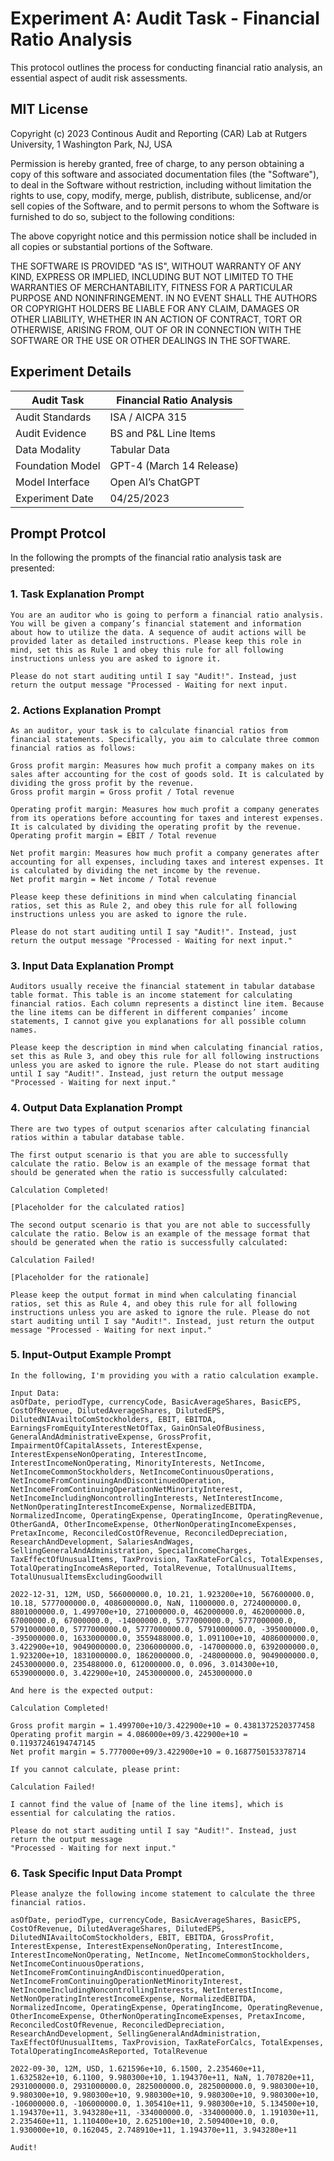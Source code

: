 
# Experiment A: Audit Task - Financial Ratio Analysis

This protocol outlines the process for conducting financial ratio analysis, an essential aspect of audit risk assessments.


## MIT License

Copyright (c) 2023 Continous Audit and Reporting (CAR) Lab 
at Rutgers University, 1 Washington Park, NJ, USA

Permission is hereby granted, free of charge, to any person obtaining a copy
of this software and associated documentation files (the "Software"), to deal
in the Software without restriction, including without limitation the rights
to use, copy, modify, merge, publish, distribute, sublicense, and/or sell
copies of the Software, and to permit persons to whom the Software is
furnished to do so, subject to the following conditions:

The above copyright notice and this permission notice shall be included in all
copies or substantial portions of the Software.

THE SOFTWARE IS PROVIDED "AS IS", WITHOUT WARRANTY OF ANY KIND, EXPRESS OR
IMPLIED, INCLUDING BUT NOT LIMITED TO THE WARRANTIES OF MERCHANTABILITY,
FITNESS FOR A PARTICULAR PURPOSE AND NONINFRINGEMENT. IN NO EVENT SHALL THE
AUTHORS OR COPYRIGHT HOLDERS BE LIABLE FOR ANY CLAIM, DAMAGES OR OTHER
LIABILITY, WHETHER IN AN ACTION OF CONTRACT, TORT OR OTHERWISE, ARISING FROM,
OUT OF OR IN CONNECTION WITH THE SOFTWARE OR THE USE OR OTHER DEALINGS IN THE
SOFTWARE.


## Experiment Details

| Audit Task       | Financial Ratio Analysis |
|------------------|--------------------------|
| Audit Standards  | ISA / AICPA 315          |
| Audit Evidence   | BS and P&L Line Items    |
| Data Modality    | Tabular Data             |
| Foundation Model | GPT-4 (March 14 Release) |
| Model Interface  | Open AI’s ChatGPT        |
| Experiment Date  | 04/25/2023               |


## Prompt Protcol

In the following the prompts of the financial ratio analysis task are presented: 

### 1. Task Explanation Prompt
```
You are an auditor who is going to perform a financial ratio analysis. You will be given a company’s financial statement and information about how to utilize the data. A sequence of audit actions will be provided later as detailed instructions. Please keep this role in mind, set this as Rule 1 and obey this rule for all following instructions unless you are asked to ignore it.

Please do not start auditing until I say "Audit!". Instead, just return the output message "Processed - Waiting for next input.
```

### 2. Actions Explanation Prompt
```
As an auditor, your task is to calculate financial ratios from financial statements. Specifically, you aim to calculate three common financial ratios as follows:

Gross profit margin: Measures how much profit a company makes on its sales after accounting for the cost of goods sold. It is calculated by dividing the gross profit by the revenue.
Gross profit margin = Gross profit / Total revenue

Operating profit margin: Measures how much profit a company generates from its operations before accounting for taxes and interest expenses. It is calculated by dividing the operating profit by the revenue.
Operating profit margin = EBIT / Total revenue

Net profit margin: Measures how much profit a company generates after accounting for all expenses, including taxes and interest expenses. It is calculated by dividing the net income by the revenue.
Net profit margin = Net income / Total revenue

Please keep these definitions in mind when calculating financial ratios, set this as Rule 2, and obey this rule for all following instructions unless you are asked to ignore the rule.

Please do not start auditing until I say "Audit!". Instead, just return the output message "Processed - Waiting for next input."
```

### 3. Input Data Explanation Prompt

```
Auditors usually receive the financial statement in tabular database table format. This table is an income statement for calculating financial ratios. Each column represents a distinct line item. Because the line items can be different in different companies’ income statements, I cannot give you explanations for all possible column names.

Please keep the description in mind when calculating financial ratios, set this as Rule 3, and obey this rule for all following instructions unless you are asked to ignore the rule. Please do not start auditing until I say "Audit!". Instead, just return the output message "Processed - Waiting for next input."
```

### 4. Output Data Explanation Prompt

```
There are two types of output scenarios after calculating financial ratios within a tabular database table.

The first output scenario is that you are able to successfully calculate the ratio. Below is an example of the message format that should be generated when the ratio is successfully calculated:

Calculation Completed!

[Placeholder for the calculated ratios]

The second output scenario is that you are not able to successfully calculate the ratio. Below is an example of the message format that should be generated when the ratio is successfully calculated:

Calculation Failed!

[Placeholder for the rationale]

Please keep the output format in mind when calculating financial ratios, set this as Rule 4, and obey this rule for all following instructions unless you are asked to ignore the rule. Please do not start auditing until I say "Audit!". Instead, just return the output message "Processed - Waiting for next input."
```

### 5. Input-Output Example Prompt

```
In the following, I'm providing you with a ratio calculation example.

Input Data:
asOfDate, periodType, currencyCode, BasicAverageShares, BasicEPS, CostOfRevenue, DilutedAverageShares, DilutedEPS, DilutedNIAvailtoComStockholders, EBIT, EBITDA, EarningsFromEquityInterestNetOfTax, GainOnSaleOfBusiness, GeneralAndAdministrativeExpense, GrossProfit, ImpairmentOfCapitalAssets, InterestExpense, InterestExpenseNonOperating, InterestIncome, InterestIncomeNonOperating, MinorityInterests, NetIncome, NetIncomeCommonStockholders, NetIncomeContinuousOperations, NetIncomeFromContinuingAndDiscontinuedOperation, NetIncomeFromContinuingOperationNetMinorityInterest, NetIncomeIncludingNoncontrollingInterests, NetInterestIncome, NetNonOperatingInterestIncomeExpense, NormalizedEBITDA, NormalizedIncome, OperatingExpense, OperatingIncome, OperatingRevenue, OtherGandA, OtherIncomeExpense, OtherNonOperatingIncomeExpenses, PretaxIncome, ReconciledCostOfRevenue, ReconciledDepreciation, ResearchAndDevelopment, SalariesAndWages, SellingGeneralAndAdministration, SpecialIncomeCharges, TaxEffectOfUnusualItems, TaxProvision, TaxRateForCalcs, TotalExpenses, TotalOperatingIncomeAsReported, TotalRevenue, TotalUnusualItems, TotalUnusualItemsExcludingGoodwill

2022-12-31, 12M, USD, 566000000.0, 10.21, 1.923200e+10, 567600000.0, 10.18, 5777000000.0, 4086000000.0, NaN, 11000000.0, 2724000000.0, 8801000000.0, 1.499700e+10, 271000000.0, 462000000.0, 462000000.0, 67000000.0, 67000000.0, -14000000.0, 5777000000.0, 5777000000.0, 5791000000.0, 5777000000.0, 5777000000.0, 5791000000.0, -395000000.0, -395000000.0, 1633000000.0, 3559488000.0, 1.091100e+10, 4086000000.0, 3.422900e+10, 9049000000.0, 2306000000.0, -147000000.0, 6392000000.0, 1.923200e+10, 1831000000.0, 1862000000.0, -248000000.0, 9049000000.0, 2453000000.0, 235488000.0, 612000000.0, 0.096, 3.014300e+10, 6539000000.0, 3.422900e+10, 2453000000.0, 2453000000.0

And here is the expected output:

Calculation Completed!

Gross profit margin = 1.499700e+10/3.422900e+10 = 0.4381372520377458
Operating profit margin = 4.086000e+09/3.422900e+10 = 0.11937246194747145
Net profit margin = 5.777000e+09/3.422900e+10 = 0.1687750153378714

If you cannot calculate, please print:

Calculation Failed!

I cannot find the value of [name of the line items], which is essential for calculating the ratios.

Please do not start auditing until I say "Audit!". Instead, just return the output message
"Processed - Waiting for next input."
```

### 6. Task Specific Input Data Prompt 

```
Please analyze the following income statement to calculate the three financial ratios.

asOfDate, periodType, currencyCode, BasicAverageShares, BasicEPS, CostOfRevenue, DilutedAverageShares, DilutedEPS, DilutedNIAvailtoComStockholders, EBIT, EBITDA, GrossProfit, InterestExpense, InterestExpenseNonOperating, InterestIncome, InterestIncomeNonOperating, NetIncome, NetIncomeCommonStockholders, NetIncomeContinuousOperations, NetIncomeFromContinuingAndDiscontinuedOperation, NetIncomeFromContinuingOperationNetMinorityInterest, NetIncomeIncludingNoncontrollingInterests, NetInterestIncome, NetNonOperatingInterestIncomeExpense, NormalizedEBITDA, NormalizedIncome, OperatingExpense, OperatingIncome, OperatingRevenue, OtherIncomeExpense, OtherNonOperatingIncomeExpenses, PretaxIncome, ReconciledCostOfRevenue, ReconciledDepreciation, ResearchAndDevelopment, SellingGeneralAndAdministration, TaxEffectOfUnusualItems, TaxProvision, TaxRateForCalcs, TotalExpenses, TotalOperatingIncomeAsReported, TotalRevenue

2022-09-30, 12M, USD, 1.621596e+10, 6.1500, 2.235460e+11, 1.632582e+10, 6.1100, 9.980300e+10, 1.194370e+11, NaN, 1.707820e+11, 2931000000.0, 2931000000.0, 2825000000.0, 2825000000.0, 9.980300e+10, 9.980300e+10, 9.980300e+10, 9.980300e+10, 9.980300e+10, 9.980300e+10, -106000000.0, -106000000.0, 1.305410e+11, 9.980300e+10, 5.134500e+10, 1.194370e+11, 3.943280e+11, -334000000.0, -334000000.0, 1.191030e+11, 2.235460e+11, 1.110400e+10, 2.625100e+10, 2.509400e+10, 0.0, 1.930000e+10, 0.162045, 2.748910e+11, 1.194370e+11, 3.943280e+11

Audit!
```
